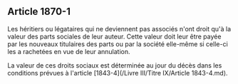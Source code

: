 Article 1870-1
----
Les héritiers ou légataires qui ne deviennent pas associés n'ont droit qu'à la
valeur des parts sociales de leur auteur. Cette valeur doit leur être payée par
les nouveaux titulaires des parts ou par la société elle-même si celle-ci les a
rachetées en vue de leur annulation.

La valeur de ces droits sociaux est déterminée au jour du décès dans les
conditions prévues à l'article [1843-4](/Livre III/Titre IX/Article 1843-4.md).
